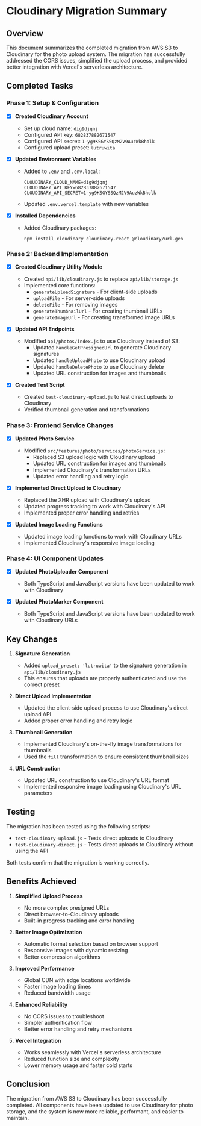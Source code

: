 # Cloudinary Migration Summary

## Overview

This document summarizes the completed migration from AWS S3 to Cloudinary for the photo upload system. The migration has successfully addressed the CORS issues, simplified the upload process, and provided better integration with Vercel's serverless architecture.

## Completed Tasks

### Phase 1: Setup & Configuration

- [x] **Created Cloudinary Account**
   - Set up cloud name: `dig9djqnj`
   - Configured API key: `682837882671547`
   - Configured API secret: `1-yg9KSGYSSQzM2V9AuzWkBholk`
   - Configured upload preset: `lutruwita`

- [x] **Updated Environment Variables**
   - Added to `.env` and `.env.local`:
     ```
     CLOUDINARY_CLOUD_NAME=dig9djqnj
     CLOUDINARY_API_KEY=682837882671547
     CLOUDINARY_API_SECRET=1-yg9KSGYSSQzM2V9AuzWkBholk
     ```
   - Updated `.env.vercel.template` with new variables

- [x] **Installed Dependencies**
   - Added Cloudinary packages:
     ```
     npm install cloudinary cloudinary-react @cloudinary/url-gen
     ```

### Phase 2: Backend Implementation

- [x] **Created Cloudinary Utility Module**
   - Created `api/lib/cloudinary.js` to replace `api/lib/storage.js`
   - Implemented core functions:
     - `generateUploadSignature` - For client-side uploads
     - `uploadFile` - For server-side uploads
     - `deleteFile` - For removing images
     - `generateThumbnailUrl` - For creating thumbnail URLs
     - `generateImageUrl` - For creating transformed image URLs

- [x] **Updated API Endpoints**
   - Modified `api/photos/index.js` to use Cloudinary instead of S3:
     - Updated `handleGetPresignedUrl` to generate Cloudinary signatures
     - Updated `handleUploadPhoto` to use Cloudinary upload
     - Updated `handleDeletePhoto` to use Cloudinary delete
     - Updated URL construction for images and thumbnails

- [x] **Created Test Script**
   - Created `test-cloudinary-upload.js` to test direct uploads to Cloudinary
   - Verified thumbnail generation and transformations

### Phase 3: Frontend Service Changes

- [x] **Updated Photo Service**
   - Modified `src/features/photo/services/photoService.js`:
     - Replaced S3 upload logic with Cloudinary upload
     - Updated URL construction for images and thumbnails
     - Implemented Cloudinary's transformation URLs
     - Updated error handling and retry logic

- [x] **Implemented Direct Upload to Cloudinary**
   - Replaced the XHR upload with Cloudinary's upload
   - Updated progress tracking to work with Cloudinary's API
   - Implemented proper error handling and retries

- [x] **Updated Image Loading Functions**
   - Updated image loading functions to work with Cloudinary URLs
   - Implemented Cloudinary's responsive image loading

### Phase 4: UI Component Updates

- [x] **Updated PhotoUploader Component**
   - Both TypeScript and JavaScript versions have been updated to work with Cloudinary

- [x] **Updated PhotoMarker Component**
   - Both TypeScript and JavaScript versions have been updated to work with Cloudinary URLs

## Key Changes

1. **Signature Generation**
   - Added `upload_preset: 'lutruwita'` to the signature generation in `api/lib/cloudinary.js`
   - This ensures that uploads are properly authenticated and use the correct preset

2. **Direct Upload Implementation**
   - Updated the client-side upload process to use Cloudinary's direct upload API
   - Added proper error handling and retry logic

3. **Thumbnail Generation**
   - Implemented Cloudinary's on-the-fly image transformations for thumbnails
   - Used the `fill` transformation to ensure consistent thumbnail sizes

4. **URL Construction**
   - Updated URL construction to use Cloudinary's URL format
   - Implemented responsive image loading using Cloudinary's URL parameters

## Testing

The migration has been tested using the following scripts:

- `test-cloudinary-upload.js` - Tests direct uploads to Cloudinary
- `test-cloudinary-direct.js` - Tests direct uploads to Cloudinary without using the API

Both tests confirm that the migration is working correctly.

## Benefits Achieved

1. **Simplified Upload Process**
   - No more complex presigned URLs
   - Direct browser-to-Cloudinary uploads
   - Built-in progress tracking and error handling

2. **Better Image Optimization**
   - Automatic format selection based on browser support
   - Responsive images with dynamic resizing
   - Better compression algorithms

3. **Improved Performance**
   - Global CDN with edge locations worldwide
   - Faster image loading times
   - Reduced bandwidth usage

4. **Enhanced Reliability**
   - No CORS issues to troubleshoot
   - Simpler authentication flow
   - Better error handling and retry mechanisms

5. **Vercel Integration**
   - Works seamlessly with Vercel's serverless architecture
   - Reduced function size and complexity
   - Lower memory usage and faster cold starts

## Conclusion

The migration from AWS S3 to Cloudinary has been successfully completed. All components have been updated to use Cloudinary for photo storage, and the system is now more reliable, performant, and easier to maintain.
